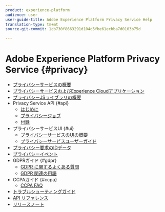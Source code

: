 ```yaml
---
product: experience-platform
audience: user
user-guide-title: Adobe Experience Platform Privacy Service Help
translation-type: tm+mt
source-git-commit: 1cb730f8663291d104d5fbe61ecbba7d0103b75d

---
```



# Adobe Experience Platform Privacy Service {#privacy}

* [プライバシーサービスの概要](home.md)
* [プライバシーサービスおよびExperience Cloudアプリケーション](experience-cloud-apps.md)
* [プライバシーJSライブラリの概要](js-library.md)
* Privacy Service API {#api}
   * [はじめに](api/getting-started.md)
   * [プライバシージョブ](api/privacy-jobs.md)
   * [付録](api/appendix.md)
* プライバシーサービスUI {#ui}
   * [プライバシーサービスのUIの概要](ui/overview.md)
   * [プライバシーサービスユーザーガイド](ui/user-guide.md)
* [プライバシー要求のIDデータ](identity-data.md)
* [プライバシーイベント](privacy-events.md)
* GDPRガイド {#gdpr}
   * [GDPR に関するよくある質問](gdpr/faq.md)
   * [GDPR 関連の用語](gdpr/terminology.md)
* CCPAガイド {#ccpa}
   * [CCPA FAQ](ccpa/faq.md)
* [トラブルシューティングガイド](troubleshooting-guide.md)
* [API リファレンス](https://www.adobe.io/apis/experiencecloud/gdpr/api-reference.html)
* [リリースノート](release-notes.md)
